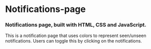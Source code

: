 # Notifications-page

### Notifications page, built with HTML, CSS and JavaScript.
This is a notification page that uses colors to represent seen/unseen notifications.
Users can toggle this by clicking on the notifications.

